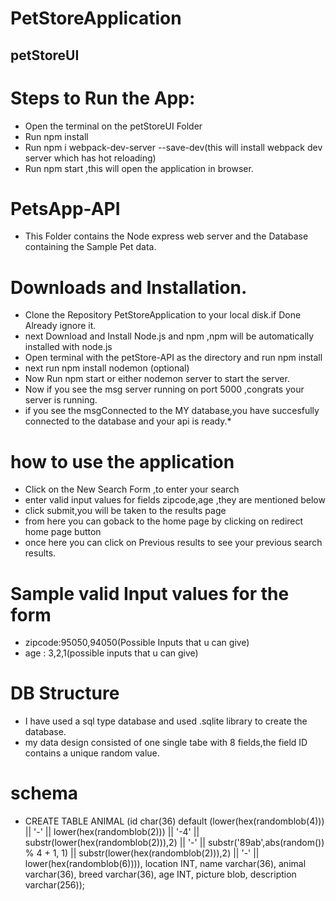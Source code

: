 # PetStoreApplication
## petStoreUI
# Steps to Run the App:

* Open the terminal on the petStoreUI Folder
* Run npm install
* Run npm i webpack-dev-server --save-dev(this will install webpack dev server which has hot reloading)
* Run npm start ,this will open the application in browser.

# PetsApp-API
* This Folder contains the Node express web server and the Database containing the Sample Pet data.

# Downloads and Installation.
* Clone the Repository PetStoreApplication to your local disk.if Done Already ignore it.
* next Download and Install Node.js and npm ,npm will be automatically installed with node.js
* Open terminal with the petStore-API as the directory and run npm install
* next run npm install nodemon (optional)
* Now Run npm start or either nodemon server to start the server.
* Now if you see the msg server running on port 5000 ,congrats your server is running.
* if you see the msgConnected to the MY database,you have succesfully connected to the database and your api is ready.*  
# how to use the application
* Click on the New Search Form ,to enter your search
* enter valid input values  for fields zipcode,age ,they are mentioned below
* click submit,you will be taken to the results page 
* from here you can goback to the home page by clicking on redirect home page button 
* once here you can click on Previous results to see your previous search results.
# Sample valid Input values for the form 
* zipcode:95050,94050(Possible Inputs that u can give)
* age : 3,2,1(possible inputs that u can give)

# DB Structure
* I have used a sql type database and used .sqlite library to create the database.
* my data design consisted of one single tabe with 8 fields,the field ID contains a unique random value. 
# schema
* CREATE TABLE ANIMAL (id char(36) default (lower(hex(randomblob(4))) || '-' || lower(hex(randomblob(2))) || '-4' || substr(lower(hex(randomblob(2))),2) || '-' || substr('89ab',abs(random()) % 4 + 1, 1) || substr(lower(hex(randomblob(2))),2) || '-' || lower(hex(randomblob(6)))), location INT, name varchar(36), animal varchar(36), breed varchar(36), age INT, picture blob, description varchar(256));
